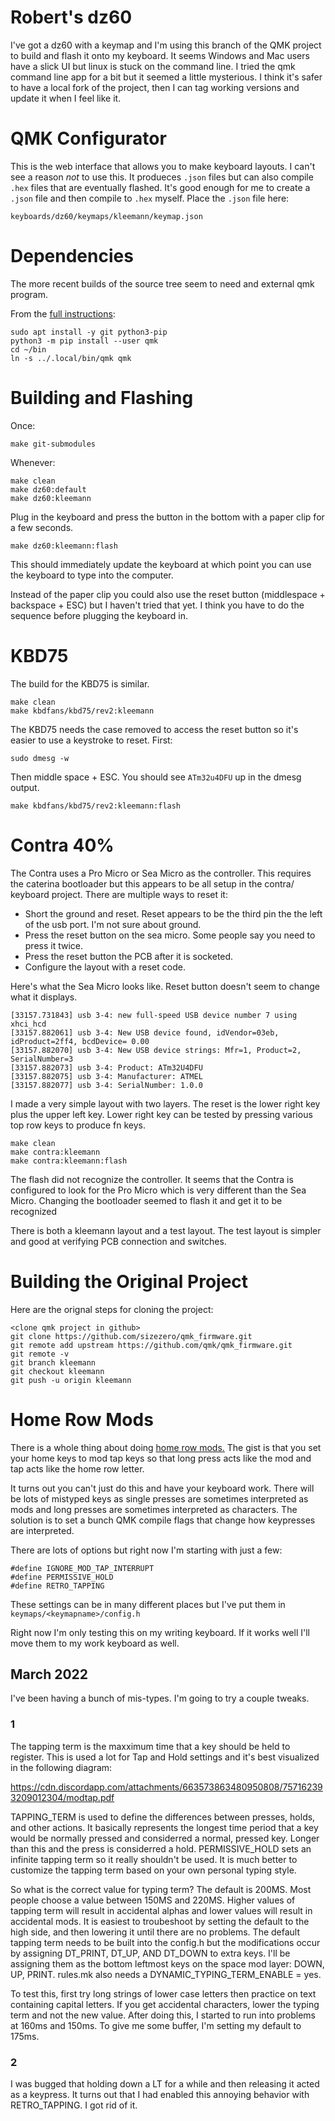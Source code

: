 
# Robert's dz60

I've got a dz60 with a keymap and I'm using this branch of the QMK
project to build and flash it onto my keyboard. It seems Windows and
Mac users have a slick UI but linux is stuck on the command line. I
tried the qmk command line app for a bit but it seemed a little
mysterious. I think it's safer to have a local fork of the project,
then I can tag working versions and update it when I feel like it.

# QMK Configurator

This is the web interface that allows you to make keyboard layouts. I
can't see a reason _not_ to use this. It produeces `.json` files but
can also compile `.hex` files that are eventually flashed. It's good
enough for me to create a `.json` file and then compile to `.hex`
myself. Place the `.json` file here:

    keyboards/dz60/keymaps/kleemann/keymap.json

# Dependencies

The more recent builds of the source tree seem to need and external qmk program.

From the [full instructions](https://beta.docs.qmk.fm/tutorial/newbs_getting_started):

    sudo apt install -y git python3-pip
    python3 -m pip install --user qmk
    cd ~/bin
    ln -s ../.local/bin/qmk qmk

# Building and Flashing

Once:

    make git-submodules

Whenever:

    make clean
    make dz60:default
    make dz60:kleemann

Plug in the keyboard and press the button in the bottom with a paper
clip for a few seconds.

    make dz60:kleemann:flash

This should immediately update the keyboard at which point you can use
the keyboard to type into the computer.

Instead of the paper clip you could also use the reset button
(middlespace + backspace + ESC) but I haven't tried that yet. I think
you have to do the sequence before plugging the keyboard in.

# KBD75

The build for the KBD75 is similar.

    make clean
    make kbdfans/kbd75/rev2:kleemann

The KBD75 needs the case removed to access the reset button so it's easier to use a keystroke to reset. First:

    sudo dmesg -w

Then middle space + ESC. You should see `ATm32u4DFU` up in the dmesg output.

    make kbdfans/kbd75/rev2:kleemann:flash

# Contra 40%

The Contra uses a Pro Micro or Sea Micro as the controller. This
requires the caterina bootloader but this appears to be all setup in
the contra/ keyboard project. There are multiple ways to reset it:

- Short the ground and reset. Reset appears to be the third pin the the left of the usb port. I'm not sure about ground.
- Press the reset button on the sea micro. Some people say you need to press it twice.
- Press the reset button the PCB after it is socketed.
- Configure the layout with a reset code.

Here's what the Sea Micro looks like. Reset button doesn't seem to change what it displays.

    [33157.731843] usb 3-4: new full-speed USB device number 7 using xhci_hcd
    [33157.882061] usb 3-4: New USB device found, idVendor=03eb, idProduct=2ff4, bcdDevice= 0.00
    [33157.882070] usb 3-4: New USB device strings: Mfr=1, Product=2, SerialNumber=3
    [33157.882073] usb 3-4: Product: ATm32U4DFU
    [33157.882075] usb 3-4: Manufacturer: ATMEL
    [33157.882077] usb 3-4: SerialNumber: 1.0.0

I made a very simple layout with two layers. The reset is the lower
right key plus the upper left key. Lower right key can be tested by
pressing various top row keys to produce fn keys.

    make clean
    make contra:kleemann
    make contra:kleemann:flash

The flash did not recognize the controller. It seems that the Contra
is configured to look for the Pro Micro which is very different than
the Sea Micro. Changing the bootloader seemed to flash it and get it
to be recognized

There is both a kleemann layout and a test layout. The test layout is
simpler and good at verifying PCB connection and switches.

# Building the Original Project

Here are the orignal steps for cloning the project:

    <clone qmk project in github>
    git clone https://github.com/sizezero/qmk_firmware.git
    git remote add upstream https://github.com/qmk/qmk_firmware.git
    git remote -v
    git branch kleemann
    git checkout kleemann
    git push -u origin kleemann

# Home Row Mods

There is a whole thing about doing [home row mods.](https://precondition.github.io/home-row-mods) The gist is that you set your home keys to mod tap keys so that long press acts like the mod and tap acts like the home row letter.

It turns out you can't just do this and have your keyboard work. There will be lots of mistyped keys as single presses are sometimes interpreted as mods and long presses are sometimes interpreted as characters. The solution is to set a bunch QMK compile flags that change how keypresses are interpreted.

There are lots of options but right now I'm starting with just a few:

    #define IGNORE_MOD_TAP_INTERRUPT
    #define PERMISSIVE_HOLD
    #define RETRO_TAPPING

These settings can be in many different places but I've put them in `keymaps/<keymapname>/config.h`

Right now I'm only testing this on my writing keyboard. If it works well I'll move them to my work keyboard as well.

## March 2022

I've been having a bunch of mis-types. I'm going to try a couple tweaks.

### 1

The tapping term is the maxximum time that a key should be held to register. This is used a lot for Tap and Hold settings and it's best visualized in the following diagram:

https://cdn.discordapp.com/attachments/663573863480950808/757162393209012304/modtap.pdf

TAPPING_TERM is used to define the differences between presses, holds, and other actions. It basically represents the longest time period that a key would be normally pressed and considerred a normal, pressed key. Longer than this and the press is considerred a hold. PERMISSIVE_HOLD sets an infinite tapping term so it really shouldn't be used. It is much better to customize the tapping term based on your own personal typing style.

So what is the correct value for typing term? The default is 200MS. Most people choose a value between 150MS and 220MS. Higher values of tapping term will result in accidental alphas and lower values will result in accidental mods. It is easiest to troubeshoot by setting the default to the high side, and then lowering it until there are no problems. The default tapping term needs to be built into the config.h but the modifications occur by assigning DT_PRINT, DT_UP, AND DT_DOWN to extra keys. I'll be assigning them as the bottom leftmost keys on the space mod layer: DOWN, UP, PRINT. rules.mk also needs a DYNAMIC_TYPING_TERM_ENABLE = yes.

To test this, first try long strings of lower case letters then practice on text containing capital letters. If you get accidental characters, lower the typing term and not the new value. After doing this, I started to run into problems at 160ms and 150ms. To give me some buffer, I'm setting my default to 175ms.

### 2

I was bugged that holding down a LT for a while and then releasing it acted as a keypress. It turns out that I had enabled this annoying behavior with  RETRO_TAPPING. I got rid of it.
